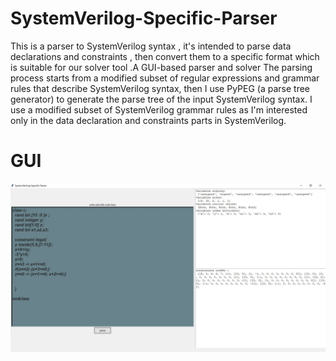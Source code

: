 # SystemVerilog-Specific-Parser
This is a parser to SystemVerilog syntax , it's intended to parse data declarations and constraints , then convert them to a specific format which is suitable for our solver tool .A GUI-based parser and solver The parsing process starts from a modified subset of regular expressions and grammar rules that describe SystemVerilog syntax, then I use PyPEG (a parse tree generator) to generate the parse tree of the input SystemVerilog syntax. I use a modified subset of SystemVerilog grammar rules as I'm interested only in the data declaration and constraints parts in SystemVerilog. 

# GUI 
![](gui_screen.JPG)


